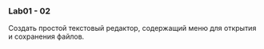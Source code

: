 ### Lab01 - 02

Создать простой текстовый редактор, содержащий меню для открытия и сохранения файлов.
